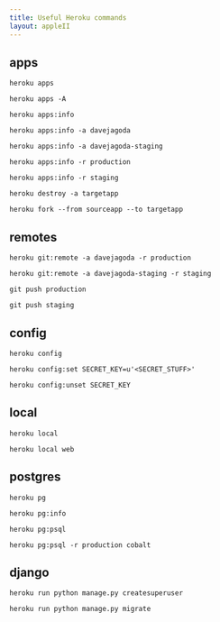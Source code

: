 ```yaml
---
title: Useful Heroku commands
layout: appleII
---
```


apps
----

`heroku apps`

`heroku apps -A`

`heroku apps:info`

`heroku apps:info -a davejagoda`

`heroku apps:info -a davejagoda-staging`

`heroku apps:info -r production`

`heroku apps:info -r staging`

`heroku destroy -a targetapp`

`heroku fork --from sourceapp --to targetapp`

remotes
-------

`heroku git:remote -a davejagoda -r production`

`heroku git:remote -a davejagoda-staging -r staging`

`git push production`

`git push staging`

config
------

`heroku config`

`heroku config:set SECRET_KEY=u'<SECRET_STUFF>'`

`heroku config:unset SECRET_KEY`

local
-----

`heroku local`

`heroku local web`

postgres
--------

`heroku pg`

`heroku pg:info`

`heroku pg:psql`

`heroku pg:psql -r production cobalt`

django
------

`heroku run python manage.py createsuperuser`

`heroku run python manage.py migrate`
